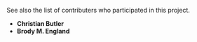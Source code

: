 See also the list of contributers who participated in this project.
* **Christian Butler**
* **Brody M. England**
